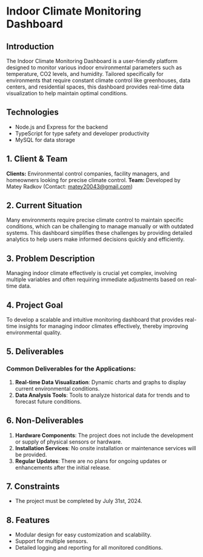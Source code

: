 # Indoor Climate Monitoring Dashboard

## Introduction

The Indoor Climate Monitoring Dashboard is a user-friendly platform designed to monitor  various indoor environmental parameters such as temperature, CO2 levels, and humidity. Tailored specifically for environments that require constant climate control like greenhouses, data centers, and residential spaces, this dashboard provides real-time data visualization to help maintain optimal conditions.

## Technologies

- Node.js and Express for the backend
- TypeScript for type safety and developer productivity
- MySQL for data storage

## 1. Client & Team

**Clients:** Environmental control companies, facility managers, and homeowners looking for precise climate control.
**Team:** Developed by Matey Radkov (Contact: matey20043@gmail.com)

## 2. Current Situation

Many environments require precise climate control to maintain specific conditions, which can be challenging to manage manually or with outdated systems. This dashboard simplifies these challenges by providing detailed analytics to help users make informed decisions quickly and efficiently.

## 3. Problem Description

Managing indoor climate effectively is crucial yet complex, involving multiple variables and often requiring immediate adjustments based on real-time data.

## 4. Project Goal

To develop a scalable and intuitive monitoring dashboard that provides real-time insights for managing indoor climates effectively, thereby improving environmental quality.

## 5. Deliverables

### Common Deliverables for the Applications:

1. **Real-time Data Visualization**: Dynamic charts and graphs to display current environmental conditions.
2. **Data Analysis Tools**: Tools to analyze historical data for trends and to forecast future conditions.

## 6. Non-Deliverables

1. **Hardware Components**: The project does not include the development or supply of physical sensors or hardware.
2. **Installation Services**: No onsite installation or maintenance services will be provided.
3. **Regular Updates**: There are no plans for ongoing updates or enhancements after the initial release.

## 7. Constraints

- The project must be completed by July 31st, 2024.

## 8. Features

- Modular design for easy customization and scalability.
- Support for multiple sensors.
- Detailed logging and reporting for all monitored conditions.
